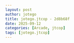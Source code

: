 ```yaml
---
layout: post
author: jotego
title: jotego.jtcop - 2d8b68f
date: 2025-09-12
categories: [Arcade, jtcop]
tags: [jotego.jtcop]
---
```


